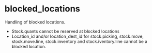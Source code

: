 # blocked_locations

Handling of blocked locations.
- Stock.quants cannot be reserved at blocked locations
- Location_id and/or location_dest_id for stock.picking, stock.move,
  stock.move.line, stock.inventory and stock.iventory.line cannot
  be a blocked location.
